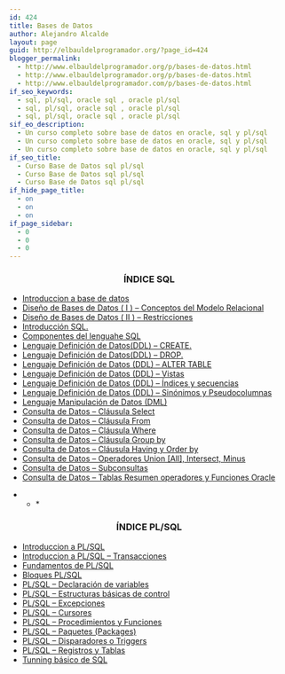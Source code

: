 ```yaml
---
id: 424
title: Bases de Datos
author: Alejandro Alcalde
layout: page
guid: http://elbauldelprogramador.org/?page_id=424
blogger_permalink:
  - http://www.elbauldelprogramador.org/p/bases-de-datos.html
  - http://www.elbauldelprogramador.org/p/bases-de-datos.html
  - http://www.elbauldelprogramador.com/p/bases-de-datos.html
if_seo_keywords:
  - sql, pl/sql, oracle sql , oracle pl/sql
  - sql, pl/sql, oracle sql , oracle pl/sql
  - sql, pl/sql, oracle sql , oracle pl/sql
sif_eo_description:
  - Un curso completo sobre base de datos en oracle, sql y pl/sql
  - Un curso completo sobre base de datos en oracle, sql y pl/sql
  - Un curso completo sobre base de datos en oracle, sql y pl/sql
if_seo_title:
  - Curso Base de Datos sql pl/sql
  - Curso Base de Datos sql pl/sql
  - Curso Base de Datos sql pl/sql
if_hide_page_title:
  - on
  - on
  - on
if_page_sidebar:
  - 0
  - 0
  - 0
---
```

<h3 style="text-align:center;">
  ÍNDICE SQL
</h3>

<div class="wi-list list-minus">
  <ul>
    <li>
      <a href="/introduccion-base-de-datos/">Introduccion a base de datos</a>
    </li>
    <li>
      <a href="/diseno-de-bases-de-datos-i-conceptos/" >Diseño de Bases de Datos ( I ) &#8211; Conceptos del Modelo Relacional</a>
    </li>
    <li>
      <a href="/diseno-de-bases-de-datos-ii/" > Diseño de Bases de Datos ( II ) &#8211; Restricciones</a>
    </li>
    <li>
      <a href="/introduccion-sql-sql-introduction/"> Introducción SQL.</a>
    </li>
    <li>
      <a href="/componentes-del-lenguaje-sql-sql/">Componentes del lenguahe SQL</a>
    </li>
    <li>
      <a href="/lenguaje-definicion-de-datosddl-create/">Lenguaje Definición de Datos(DDL) &#8211; CREATE.</a>
    </li>
    <li>
      <a href="/lenguaje-definicion-de-datosddl-drop/">Lenguaje Definición de Datos(DDL) &#8211; DROP.</a>
    </li>
    <li>
      <a href="/lenguaje-definicion-de-datos-ddl-alter/">Lenguaje Definición de Datos (DDL) &#8211; ALTER TABLE</a>
    </li>
    <li>
      <a href="/lenguaje-definicion-de-datos-ddl-vistas/">Lenguaje Definición de Datos (DDL) &#8211; Vistas</a>
    </li>
    <li>
      <a href="/lenguaje-definicion-de-datos-ddl/">Lenguaje Definición de Datos (DDL) &#8211; Índices y secuencias</a>
    </li>
    <li>
      <a href="/lenguaje-definicion-de-datos-ddl_27/">Lenguaje Definición de Datos (DDL) &#8211; Sinónimos y Pseudocolumnas</a>
    </li>
    <li>
      <a href="/lenguaje-manipulacion-de-datos-dml/">Lenguaje Manipulación de Datos (DML)</a>
    </li>
    <li>
      <a href="/consulta-de-datos-clausula-select/">Consulta de Datos &#8211; Cláusula Select</a>
    </li>
    <li>
      <a href="/consulta-de-datos-clausula-from/">Consulta de Datos &#8211; Cláusula From</a>
    </li>
    <li>
      <a href="/consulta-de-datos-clausula-where/">Consulta de Datos &#8211; Cláusula Where</a>
    </li>
    <li>
      <a href="/consulta-de-datos-clausula-group-by/">Consulta de Datos &#8211; Cláusula Group by</a>
    </li>
    <li>
      <a href="/consulta-de-datos-clausula-having-y/">Consulta de Datos &#8211; Cláusula Having y Order by</a>
    </li>
    <li>
      <a href="/consulta-de-datos-operadores-union-all/">Consulta de Datos &#8211; Operadores Union [All], Intersect, Minus</a>
    </li>
    <li>
      <a href="/consulta-de-datos-subconsultas/">Consulta de Datos &#8211; Subconsultas</a>
    </li>
    <li>
      <a href="/consulta-de-datos-tablas-resumen/">Consulta de Datos &#8211; Tablas Resumen operadores y Funciones Oracle</a>
    </li>
  </ul>
</div>



* * *</p> 

<h3 style="text-align:center;">
  ÍNDICE PL/SQL
</h3>



<div class="wi-list list-minus">
  <ul>
    <li>
      <a href="/introduccion-plsql/">Introduccion a PL/SQL</a>
    </li>
    <li>
      <a href="/introduccion-plsql-transacciones/">Introduccion a PL/SQL &#8211; Transacciones</a>
    </li>
    <li>
      <a href="/fundamentos-de-plsql/">Fundamentos de PL/SQL</a>
    </li>
    <li>
      <a href="/bloques-plsql/">Bloques PL/SQL</a>
    </li>
    <li>
      <a href="/plsql-declaracion-de-variables/">PL/SQL &#8211; Declaración de variables</a>
    </li>
    <li>
      <a href="/plsql-estructuras-basicas-de-control/">PL/SQL &#8211; Estructuras básicas de control</a>
    </li>
    <li>
      <a href="/plsql-excepciones/">PL/SQL &#8211; Excepciones</a>
    </li>
    <li>
      <a href="/plsql-cursores/">PL/SQL &#8211; Cursores</a>
    </li>
    <li>
      <a href="/plsql-procedimientos-y-funciones/">PL/SQL &#8211; Procedimientos y Funciones</a>
    </li>
    <li>
      <a href="/plsql-paquetes-packages/">PL/SQL &#8211; Paquetes (Packages)</a>
    </li>
    <li>
      <a href="/plsql-disparadores-o-triggers/">PL/SQL &#8211; Disparadores o Triggers</a>
    </li>
    <li>
      <a href="/plsql-registros-y-tablas/">PL/SQL &#8211; Registros y Tablas</a>
    </li>
    <li>
      <a href="/tunning-basico-de-sql/">Tunning básico de SQL</a>
    </li>
  </ul>
</div>

